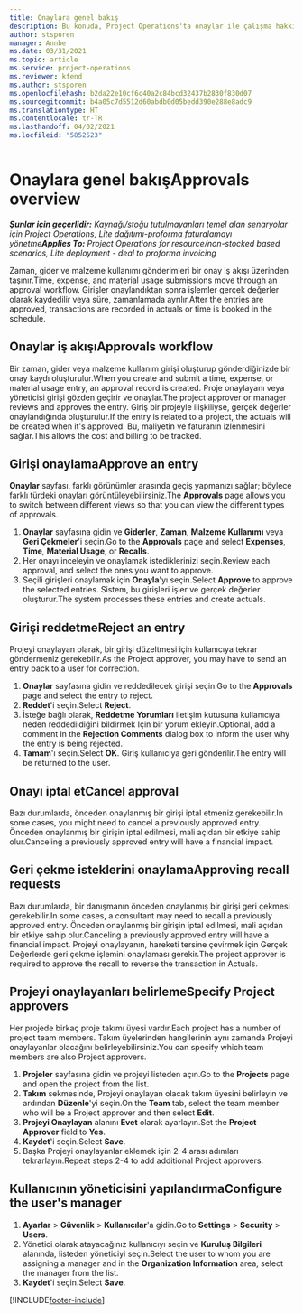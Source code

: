 ```yaml
---
title: Onaylara genel bakış
description: Bu konuda, Project Operations'ta onaylar ile çalışma hakkında bilgiler sağlanmaktadır.
author: stsporen
manager: Annbe
ms.date: 03/31/2021
ms.topic: article
ms.service: project-operations
ms.reviewer: kfend
ms.author: stsporen
ms.openlocfilehash: b2da22e10cf6c40a2c84bcd32437b2830f830d07
ms.sourcegitcommit: b4a05c7d5512d60abdb0d05bedd390e288e8adc9
ms.translationtype: HT
ms.contentlocale: tr-TR
ms.lasthandoff: 04/02/2021
ms.locfileid: "5852523"
---
```

# <a name="approvals-overview"></a><span data-ttu-id="45af7-103">Onaylara genel bakış</span><span class="sxs-lookup"><span data-stu-id="45af7-103">Approvals overview</span></span>

<span data-ttu-id="45af7-104">_**Şunlar için geçerlidir:** Kaynağı/stoğu tutulmayanları temel alan senaryolar için Project Operations, Lite dağıtımı-proforma faturalamayı yönetme_</span><span class="sxs-lookup"><span data-stu-id="45af7-104">_**Applies To:** Project Operations for resource/non-stocked based scenarios, Lite deployment - deal to proforma invoicing_</span></span>

<span data-ttu-id="45af7-105">Zaman, gider ve malzeme kullanımı gönderimleri bir onay iş akışı üzerinden taşınır.</span><span class="sxs-lookup"><span data-stu-id="45af7-105">Time, expense, and material usage submissions move through an approval workflow.</span></span> <span data-ttu-id="45af7-106">Girişler onaylandıktan sonra işlemler gerçek değerler olarak kaydedilir veya süre, zamanlamada ayrılır.</span><span class="sxs-lookup"><span data-stu-id="45af7-106">After the entries are approved, transactions are recorded in actuals or time is booked in the schedule.</span></span>

## <a name="approvals-workflow"></a><span data-ttu-id="45af7-107">Onaylar iş akışı</span><span class="sxs-lookup"><span data-stu-id="45af7-107">Approvals workflow</span></span>
<span data-ttu-id="45af7-108">Bir zaman, gider veya malzeme kullanım girişi oluşturup gönderdiğinizde bir onay kaydı oluşturulur.</span><span class="sxs-lookup"><span data-stu-id="45af7-108">When you create and submit a time, expense, or material usage entry, an approval record is created.</span></span> <span data-ttu-id="45af7-109">Proje onaylayanı veya yöneticisi girişi gözden geçirir ve onaylar.</span><span class="sxs-lookup"><span data-stu-id="45af7-109">The project approver or manager reviews and approves the entry.</span></span> <span data-ttu-id="45af7-110">Giriş bir projeyle ilişkiliyse, gerçek değerler onaylandığında oluşturulur.</span><span class="sxs-lookup"><span data-stu-id="45af7-110">If the entry is related to a project, the actuals will be created when it's approved.</span></span> <span data-ttu-id="45af7-111">Bu, maliyetin ve faturanın izlenmesini sağlar.</span><span class="sxs-lookup"><span data-stu-id="45af7-111">This allows the cost and billing to be tracked.</span></span>

## <a name="approve-an-entry"></a><span data-ttu-id="45af7-112">Girişi onaylama</span><span class="sxs-lookup"><span data-stu-id="45af7-112">Approve an entry</span></span>
<span data-ttu-id="45af7-113">**Onaylar** sayfası, farklı görünümler arasında geçiş yapmanızı sağlar; böylece farklı türdeki onayları görüntüleyebilirsiniz.</span><span class="sxs-lookup"><span data-stu-id="45af7-113">The **Approvals** page allows you to switch between different views so that you can view the different types of approvals.</span></span>
  
1. <span data-ttu-id="45af7-114">**Onaylar** sayfasına gidin ve **Giderler**, **Zaman**, **Malzeme Kullanımı** veya **Geri Çekmeler**'i seçin.</span><span class="sxs-lookup"><span data-stu-id="45af7-114">Go to the **Approvals** page and select **Expenses**, **Time**, **Material Usage**, or **Recalls**.</span></span>
2. <span data-ttu-id="45af7-115">Her onayı inceleyin ve onaylamak istediklerinizi seçin.</span><span class="sxs-lookup"><span data-stu-id="45af7-115">Review each approval, and select the ones you want to approve.</span></span>
3. <span data-ttu-id="45af7-116">Seçili girişleri onaylamak için **Onayla**'yı seçin.</span><span class="sxs-lookup"><span data-stu-id="45af7-116">Select **Approve** to approve the selected entries.</span></span>
<span data-ttu-id="45af7-117">Sistem, bu girişleri işler ve gerçek değerler oluşturur.</span><span class="sxs-lookup"><span data-stu-id="45af7-117">The system processes these entries and create actuals.</span></span>

## <a name="reject-an-entry"></a><span data-ttu-id="45af7-118">Girişi reddetme</span><span class="sxs-lookup"><span data-stu-id="45af7-118">Reject an entry</span></span>
<span data-ttu-id="45af7-119">Projeyi onaylayan olarak, bir girişi düzeltmesi için kullanıcıya tekrar göndermeniz gerekebilir.</span><span class="sxs-lookup"><span data-stu-id="45af7-119">As the Project approver, you may have to send an entry back to a user for correction.</span></span>
  
1. <span data-ttu-id="45af7-120">**Onaylar** sayfasına gidin ve reddedilecek girişi seçin.</span><span class="sxs-lookup"><span data-stu-id="45af7-120">Go to the **Approvals** page and select the entry to reject.</span></span> 
2. <span data-ttu-id="45af7-121">**Reddet**'i seçin.</span><span class="sxs-lookup"><span data-stu-id="45af7-121">Select **Reject**.</span></span>
3. <span data-ttu-id="45af7-122">İsteğe bağlı olarak, **Reddetme Yorumları** iletişim kutusuna kullanıcıya neden reddedildiğini bildirmek Için bir yorum ekleyin.</span><span class="sxs-lookup"><span data-stu-id="45af7-122">Optional, add a comment in the **Rejection Comments** dialog box to inform the user why the entry is being rejected.</span></span>
4. <span data-ttu-id="45af7-123">**Tamam**'ı seçin.</span><span class="sxs-lookup"><span data-stu-id="45af7-123">Select **OK**.</span></span> <span data-ttu-id="45af7-124">Giriş kullanıcıya geri gönderilir.</span><span class="sxs-lookup"><span data-stu-id="45af7-124">The entry will be returned to the user.</span></span>
  
## <a name="cancel-approval"></a><span data-ttu-id="45af7-125">Onayı iptal et</span><span class="sxs-lookup"><span data-stu-id="45af7-125">Cancel approval</span></span>
<span data-ttu-id="45af7-126">Bazı durumlarda, önceden onaylanmış bir girişi iptal etmeniz gerekebilir.</span><span class="sxs-lookup"><span data-stu-id="45af7-126">In some cases, you might need to cancel a previously approved entry.</span></span> <span data-ttu-id="45af7-127">Önceden onaylanmış bir girişin iptal edilmesi, mali açıdan bir etkiye sahip olur.</span><span class="sxs-lookup"><span data-stu-id="45af7-127">Canceling a previously approved entry will have a financial impact.</span></span> 

## <a name="approving-recall-requests"></a><span data-ttu-id="45af7-128">Geri çekme isteklerini onaylama</span><span class="sxs-lookup"><span data-stu-id="45af7-128">Approving recall requests</span></span>
<span data-ttu-id="45af7-129">Bazı durumlarda, bir danışmanın önceden onaylanmış bir girişi geri çekmesi gerekebilir.</span><span class="sxs-lookup"><span data-stu-id="45af7-129">In some cases, a consultant may need to recall a previously approved entry.</span></span> <span data-ttu-id="45af7-130">Önceden onaylanmış bir girişin iptal edilmesi, mali açıdan bir etkiye sahip olur.</span><span class="sxs-lookup"><span data-stu-id="45af7-130">Canceling a previously approved entry will have a financial impact.</span></span> <span data-ttu-id="45af7-131">Projeyi onaylayanın, hareketi tersine çevirmek için Gerçek Değerlerde geri çekme işlemini onaylaması gerekir.</span><span class="sxs-lookup"><span data-stu-id="45af7-131">The project approver is required to approve the recall to reverse the transaction in Actuals.</span></span>

## <a name="specify-project-approvers"></a><span data-ttu-id="45af7-132">Projeyi onaylayanları belirleme</span><span class="sxs-lookup"><span data-stu-id="45af7-132">Specify Project approvers</span></span>
<span data-ttu-id="45af7-133">Her projede birkaç proje takımı üyesi vardır.</span><span class="sxs-lookup"><span data-stu-id="45af7-133">Each project has a number of project team members.</span></span> <span data-ttu-id="45af7-134">Takım üyelerinden hangilerinin aynı zamanda Projeyi onaylayanlar olacağını belirleyebilirsiniz.</span><span class="sxs-lookup"><span data-stu-id="45af7-134">You can specify which team members are also Project approvers.</span></span>

1. <span data-ttu-id="45af7-135">**Projeler** sayfasına gidin ve projeyi listeden açın.</span><span class="sxs-lookup"><span data-stu-id="45af7-135">Go to the **Projects** page and open the project from the list.</span></span>
2. <span data-ttu-id="45af7-136">**Takım** sekmesinde, Projeyi onaylayan olacak takım üyesini belirleyin ve ardından **Düzenle**'yi seçin.</span><span class="sxs-lookup"><span data-stu-id="45af7-136">On the **Team** tab, select the team member who will be a Project approver and then select **Edit**.</span></span>
3. <span data-ttu-id="45af7-137">**Projeyi Onaylayan** alanını **Evet** olarak ayarlayın.</span><span class="sxs-lookup"><span data-stu-id="45af7-137">Set the **Project Approver** field to **Yes**.</span></span>
4. <span data-ttu-id="45af7-138">**Kaydet**'i seçin.</span><span class="sxs-lookup"><span data-stu-id="45af7-138">Select **Save**.</span></span>
5. <span data-ttu-id="45af7-139">Başka Projeyi onaylayanlar eklemek için 2-4 arası adımları tekrarlayın.</span><span class="sxs-lookup"><span data-stu-id="45af7-139">Repeat steps 2-4 to add additional Project approvers.</span></span>

## <a name="configure-the-users-manager"></a><span data-ttu-id="45af7-140">Kullanıcının yöneticisini yapılandırma</span><span class="sxs-lookup"><span data-stu-id="45af7-140">Configure the user's manager</span></span>

1. <span data-ttu-id="45af7-141">**Ayarlar** > **Güvenlik** > **Kullanıcılar**'a gidin.</span><span class="sxs-lookup"><span data-stu-id="45af7-141">Go to **Settings** > **Security** > **Users**.</span></span>
2. <span data-ttu-id="45af7-142">Yönetici olarak atayacağınız kullanıcıyı seçin ve **Kuruluş Bilgileri** alanında, listeden yöneticiyi seçin.</span><span class="sxs-lookup"><span data-stu-id="45af7-142">Select the user to whom you are assigning a manager and in the **Organization Information** area, select the manager from the list.</span></span> 
3. <span data-ttu-id="45af7-143">**Kaydet**'i seçin.</span><span class="sxs-lookup"><span data-stu-id="45af7-143">Select **Save**.</span></span>




[!INCLUDE[footer-include](../includes/footer-banner.md)]
